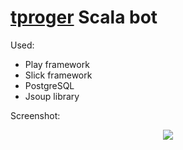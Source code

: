 # [tproger](https://tproger.ru) Scala bot
Used:
* Play framework
* Slick framework
* PostgreSQL
* Jsoup library

Screenshot:

<p align="center"><img src="/screen.png"></p>